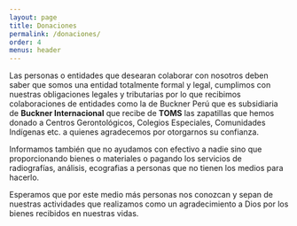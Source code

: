 ```yaml
---
layout: page
title: Donaciones
permalink: /donaciones/
order: 4
menus: header
---
```


Las personas o entidades que desearan colaborar con nosotros deben saber que somos una entidad totalmente formal y legal, cumplimos con nuestras obligaciones legales y tributarias por lo que recibimos colaboraciones de entidades como la de  Buckner Perú que es subsidiaria de **Buckner Internacional** que recibe de **TOMS** las zapatillas que hemos donado a Centros Gerontológicos, Colegios Especiales, Comunidades Indígenas etc.  a quienes agradecemos por otorgarnos su confianza.

Informamos también que no ayudamos con efectivo a nadie sino que proporcionando bienes o materiales o  pagando los servicios de radiografías, análisis, ecografias a personas que no tienen los medios para hacerlo.

Esperamos que por este medio más personas nos conozcan y sepan de nuestras actividades que realizamos como un agradecimiento a Dios por los bienes recibidos en nuestras vidas.
